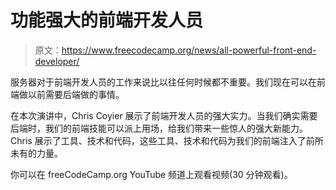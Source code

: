 # 功能强大的前端开发人员

> 原文：<https://www.freecodecamp.org/news/all-powerful-front-end-developer/>

服务器对于前端开发人员的工作来说比以往任何时候都不重要。我们现在可以在前端做以前需要后端做的事情。

在本次演讲中，Chris Coyier 展示了前端开发人员的强大实力。当我们确实需要后端时，我们的前端技能可以派上用场，给我们带来一些惊人的强大新能力。Chris 展示了工具、技术和代码，这些工具、技术和代码为我们的前端注入了前所未有的力量。

你可以在 freeCodeCamp.org YouTube 频道上观看视频(30 分钟观看)。‌